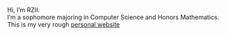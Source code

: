 Hi, I’m RZII.<br/>
I’m a sophomore majoring in Computer Science and Honors Mathematics.<br/>
This is my very rough [personal website](https://rzii.github.io)


<!---
RZII/RZII is a ✨ special ✨ repository because its `README.md` (this file) appears on your GitHub profile.
You can click the Preview link to take a look at your changes.
--->
